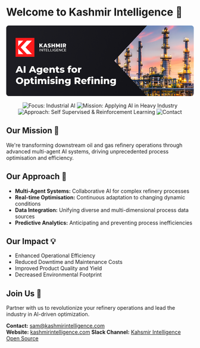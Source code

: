 # Welcome to Kashmir Intelligence 👋

![Banner](./images/Welcome_Banner.png)

<div align="center">

![Focus: Industrial AI](https://img.shields.io/static/v1?label=Focus&message=Industrial%20AI&color=blue)
![Mission: Applying AI in Heavy Industry](https://img.shields.io/static/v1?label=Mission&message=Applying%20AI%20in%20Heavy%20Industry&color=green)
![Approach: Self Supervised & Reinforcement Learning](https://img.shields.io/static/v1?label=Approach&message=Self%20Supervised%20%26%20Reinforcement%20Learning&color=orange)
![Contact](https://img.shields.io/static/v1?label=Contact&message=sam%40kashmirintelligence.com&color=red)

</div>

## Our Mission 🚀

We're transforming downstream oil and gas refinery operations through advanced multi-agent AI systems, driving unprecedented process optimisation and efficiency.

## Our Approach 🔎

- **Multi-Agent Systems:** Collaborative AI for complex refinery processes
- **Real-time Optimisation:** Continuous adaptation to changing dynamic conditions
- **Data Integration:** Unifying diverse and multi-dimensional process data sources
- **Predictive Analytics:** Anticipating and preventing process inefficiencies

## Our Impact 💡

- Enhanced Operational Efficiency
- Reduced Downtime and Maintenance Costs
- Improved Product Quality and Yield
- Decreased Environmental Footprint

## Join Us 🤝

Partner with us to revolutionize your refinery operations and lead the industry in AI-driven optimization.

**Contact:** [sam@kashmirintelligence.com](mailto:sam@kashmirintelligence.com)  
**Website:** [kashmirintelligence.com](https://www.kashmirintelligence.com)
**Slack Channel:** [Kahsmir Intelligence Open Source](https://join.slack.com/t/ki-opensource/shared_invite/zt-2rl9f552a-rgdTYrbVxX7clQed9FEXnw)